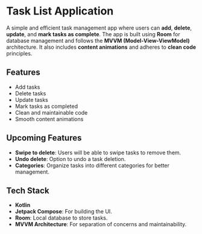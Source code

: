 # Task List Application

A simple and efficient task management app where users can **add**, **delete**, **update**, and **mark tasks as complete**. The app is built using **Room** for database management and follows the **MVVM (Model-View-ViewModel)** architecture. It also includes **content animations** and adheres to **clean code** principles.

## Features

- Add tasks
- Delete tasks
- Update tasks
- Mark tasks as completed
- Clean and maintainable code
- Smooth content animations

## Upcoming Features

- **Swipe to delete**: Users will be able to swipe tasks to remove them.
- **Undo delete**: Option to undo a task deletion.
- **Categories**: Organize tasks into different categories for better management.

## Tech Stack

- **Kotlin**
- **Jetpack Compose**: For building the UI.
- **Room**: Local database to store tasks.
- **MVVM Architecture**: For separation of concerns and maintainability.
